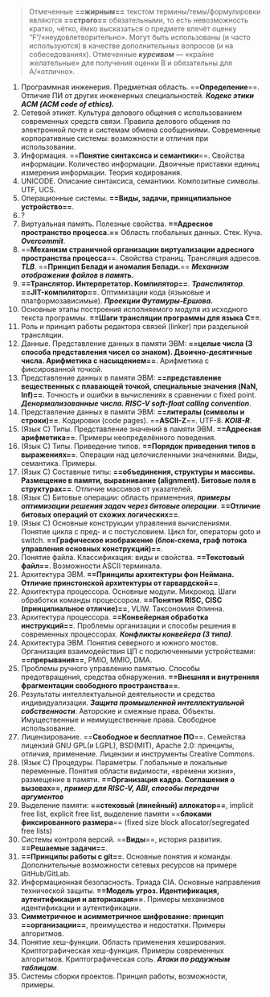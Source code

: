 > Отмеченные **==жирным==** текстом термины/темы/формулировки являются **==строго==** обязательными, то есть невозможность кратко, чётко, ёмко высказаться о предмете влечёт оценку “F”/«неудовлетворительно». Могут быть использованы (и часто используются) в качестве дополнительных вопросов (и на собеседованиях).
> Отмеченные ***курсивом*** — «крайне желательные» для получения оценки В и обязательны для А/«отлично».

1. Программная инженерия. Предметная область. ==**Определение**==. Отличие ПИ от других инженерных специальностей. ***Кодекс этики АСМ (ACM code of ethics).***
2. Сетевой этикет.  Культура делового общения с использованием современных средств связи. Правила делового общения по электронной почте и системам обмена сообщениями. Современные корпоративные системы: возможности и отличия при использовании.
3. Информация. ==**Понятие синтаксиса и семантики**==. Свойства информации. Количество информации. Двоичные приставки единиц измерения информации. Теория кодирования.
4. UNICODE. Описание синтаксиса, семантики. Композитные символы. UTF, UCS.
5. Операционные системы. **==Виды, задачи, принципиальное устройство==**.
6. ?
7. Виртуальная память. Полезные свойства. **==Адресное пространство процесса.==** Область глобальных данных. Стек. Куча. ***Overcommit***. 
8. ==**Механизм страничной организации виртуализации адресного пространства процесса**==. Свойства страниц. Трансляция адресов. ***TLB***. ==**Принцип Белади и аномалия Белади.**== ***Механизм отображения файлов в память.***
9. **==Транслятор. Интерпретатор. Компилятор==**. ***Транспилятор***. **==JIT-компилятор==**. Оптимизации кода (языковые и платформозависимые). ***Проекции Футамуры-Ершова.***
10. Основные этапы построения исполняемого модуля из исходного текста программы. **==Шаги трансляции программы для языка С==**. 
11. Роль и принцип работы редактора связей (linker) при раздельной трансляции.
12. Данные. Представление данных в памяти ЭВМ: **==целые числа (3 способа представления чисел со знаком). Двоично-десятичные числа. Арифметика с насыщением==**. Арифметика с фиксированной точкой. 
13. Представление данных в памяти ЭВМ: **==представление вещественных с плавающей точкой, специальные значения (NaN, Inf)==**. Точность и ошибки в вычислениях в сравнении с fixed point. ***Денормализованные числа. RISC-V soft-float calling convention***.
14. Представление данных в памяти ЭВМ: **==литералы (символы и строки)==**. Кодировки (code pages). ==**ASCII-Z**==. UTF-8. ***KOI8-R***.
15. (Язык С) Типы. Представление значений в памяти ЭВМ. **==Адресная арифметика==**. Примеры неопределённого поведения.
16. (Язык С) Типы. Приведение типов. **==Порядок приведения типов в выражениях==**. Операции над целочисленными значениями. Виды, семантика. Примеры.
17. (Язык С) Составные типы: **==объединения, структуры и массивы. Размещение в памяти, выравнивание (alignment). Битовые поля в структурах==**. Отличие массивов от указателей.
18. (Язык С) Битовые операции: область применения, ***примеры оптимизации решения задач через битовые операции***. **==Отличие битовых операций от схожих логических==**.
19. (Язык С) Основные конструкции управления вычислениями. Понятие цикла с пред- и с постусловием. Цикл for, операторы goto и switch. **==Графическое изображение (блок-схема, граф потока управления основных конструкций)==**.
20. Понятие файла. Классификация: виды и свойства. **==Текстовый файл==**. Возможности ASCII терминала. 
21. Архитектура ЭВМ. **==Принципы архитектуры фон Неймана. Отличие принстонской архитектуры от гарвардской==**. 
22. Архитектура процессора. Основные модули. Микрокод. Шаги обработки команды процессором. **==Понятия RISC, CISC (принципиальное отличие)==**, VLIW. Таксономия Флинна. 
23. Архитектура процессора. **==Конвейерная обработка инструкций==**. Проблемы организации и способы решения в современных процессорах. ***Конфликты конвейера (3 типа)***.
24. Архитектура ЭВМ. Понятия северного и южного мостов. Организация взаимодействия ЦП с подключенными устройствами: **==прерывания==**, PMIO, MMIO, DMA.
25. Проблемы ручного управлению памятью. Способы предотвращения, средства обнаружения. **==Внешняя и внутренняя фрагментации свободного пространства==**. 
26. Результаты интеллектуальной деятельности и средства индивидуализации. ***Защита промышленной интеллектуальной собственности***. Авторские и смежные права. Объекты. Имущественные и неимущественные права. Свободное использование.
27. Лицензирование. ==**Свободное и бесплатное ПО**==. Семейства лицензий GNU GPL(и LGPL), BSD(MIT), Apache 2.0: принципы, отличия, применение. Лицензии и инструменты Creative Commons.
28. (Язык С) Процедуры. Параметры. Глобальные и  локальные переменные. Понятия области видимости, «времени жизни», размещение в памяти. **==Организация кадра. Соглашения о вызовах==**, ***пример для RISC-V, ABI, способы передачи аргументов***
29. Выделение памяти: **==стековый (линейный) аллокатор==**, implicit free list, explicit free list, выделение памяти ==**блоками фиксированного размера**== (fixed size block allocator/segregated free lists)
30. Системы контроля версий. ==**Виды**==, история развития. **==Решаемые задачи==**.
31. **==Принципы работы с git==**. Основные понятия и команды. Дополнительные возможности сетевых ресурсов на примере GitHub/GitLab.
32. Информационная безопасность. Триада CIA. Основные направления технической защиты. **==Модель угроз. Идентификация, аутентификация и авторизация==**. Примеры механизмов идентификации и аутентификации. 
33. **Симметричное  и асимметричное  шифрование: принцип ==организации==**, преимущества и недостатки. Примеры алгоритмов. 
34. Понятие хеш-функции. Область применения хеширования. Криптографическая хеш-функция. Примеры современных алгоритмов. Криптографическая соль. ***Атаки по радужным таблицам***.
35. Системы сборки проектов. Принцип работы, возможности, примеры.

